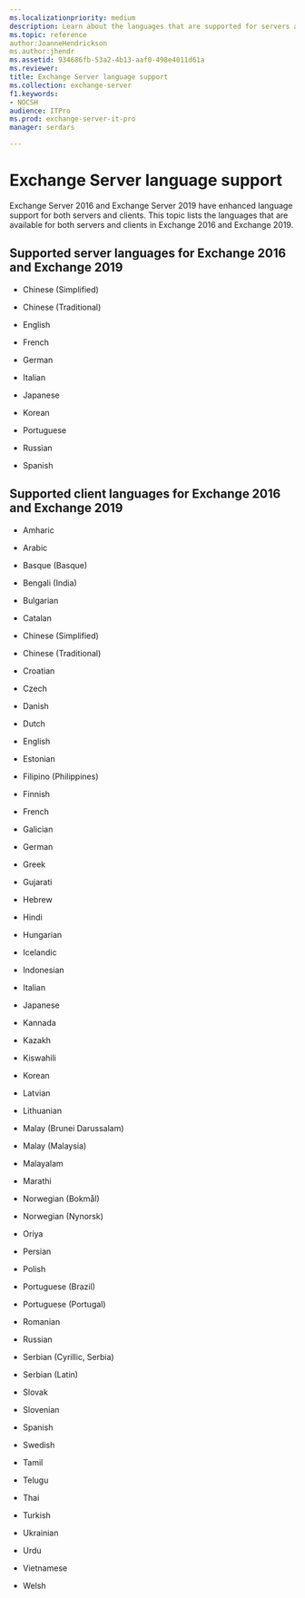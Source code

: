 ```yaml
---
ms.localizationpriority: medium
description: Learn about the languages that are supported for servers and clients in Exchange 2016 and Exchange 2019.
ms.topic: reference
author:JoanneHendrickson
ms.author:jhendr
ms.assetid: 934686fb-53a2-4b13-aaf0-498e4011d61a
ms.reviewer: 
title: Exchange Server language support
ms.collection: exchange-server
f1.keywords:
- NOCSH
audience: ITPro
ms.prod: exchange-server-it-pro
manager: serdars

---
```


# Exchange Server language support

Exchange Server 2016 and Exchange Server 2019 have enhanced language support for both servers and clients. This topic lists the languages that are available for both servers and clients in Exchange 2016 and Exchange 2019.

## Supported server languages for Exchange 2016 and Exchange 2019

- Chinese (Simplified)

- Chinese (Traditional)

- English

- French

- German

- Italian

- Japanese

- Korean

- Portuguese

- Russian

- Spanish

## Supported client languages for Exchange 2016 and Exchange 2019

- Amharic

- Arabic

- Basque (Basque)

- Bengali (India)

- Bulgarian

- Catalan

- Chinese (Simplified)

- Chinese (Traditional)

- Croatian

- Czech

- Danish

- Dutch

- English

- Estonian

- Filipino (Philippines)

- Finnish

- French

- Galician

- German

- Greek

- Gujarati

- Hebrew

- Hindi

- Hungarian

- Icelandic

- Indonesian

- Italian

- Japanese

- Kannada

- Kazakh

- Kiswahili

- Korean

- Latvian

- Lithuanian

- Malay (Brunei Darussalam)

- Malay (Malaysia)

- Malayalam

- Marathi

- Norwegian (Bokmål)

- Norwegian (Nynorsk)

- Oriya

- Persian

- Polish

- Portuguese (Brazil)

- Portuguese (Portugal)

- Romanian

- Russian

- Serbian (Cyrillic, Serbia)

- Serbian (Latin)

- Slovak

- Slovenian

- Spanish

- Swedish

- Tamil

- Telugu

- Thai

- Turkish

- Ukrainian

- Urdu

- Vietnamese

- Welsh
